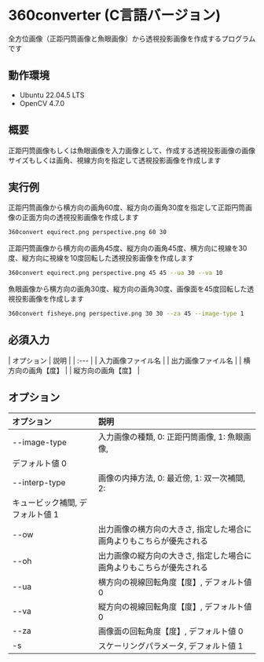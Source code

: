 # 360converter (C言語バージョン)
全方位画像（正距円筒画像と魚眼画像）から透視投影画像を作成するプログラムです

## 動作環境
- Ubuntu 22.04.5 LTS
- OpenCV 4.7.0

## 概要
正距円筒画像もしくは魚眼画像を入力画像として、作成する透視投影画像の画像サイズもしくは画角、視線方向を指定して透視投影画像を作成します

## 実行例
正距円筒画像から横方向の画角60度、縦方向の画角30度を指定して正距円筒画像の正面方向の透視投影画像を作成します
```bash
360convert equirect.png perspective.png 60 30
```
正距円筒画像から横方向の画角45度、縦方向の画角45度、横方向に視線を30度、縦方向に視線を10度回転した透視投影画像を作成します
```bash
360convert equirect.png perspective.png 45 45 --ua 30 --va 10
```
魚眼画像から横方向の画角30度、縦方向の画角30度、画像面を45度回転した透視投影画像を作成します
```bash
360convert fisheye.png perspective.png 30 30 --za 45 --image-type 1
```
## 必須入力
| オプション | 説明 |
| :--- |
| 入力画像ファイル名 |
| 出力画像ファイル名 |
| 横方向の画角【度】 |
| 縦方向の画角【度】 |

## オプション
| オプション | 説明 |
| :--- | :--- |
| --image-type | 入力画像の種類, 0: 正距円筒画像, 1: 魚眼画像,
デフォルト値 0 |
| --interp-type | 画像の内挿方法, 0: 最近傍, 1: 双一次補間, 2:
キュービック補間, デフォルト値 1 |
| --ow | 出力画像の横方向の大きさ, 指定した場合に画角よりもこちらが優先される |
| --oh | 出力画像の縦方向の大きさ, 指定した場合に画角よりもこちらが優先される |
| --ua | 横方向の視線回転角度【度】, デフォルト値 0 |
| --va | 縦方向の視線回転角度【度】, デフォルト値 0 |
| --za | 画像面の回転角度【度】, デフォルト値 0 |
| -s | スケーリングパラメータ, デフォルト値 1 |



